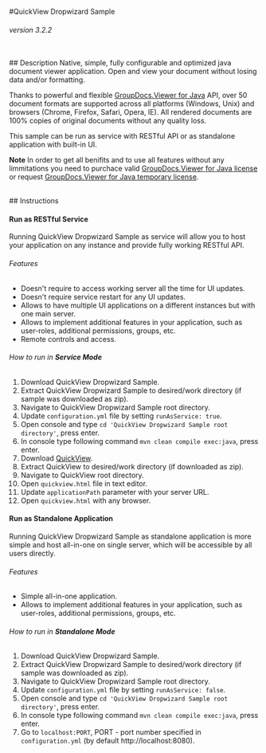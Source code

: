 #QuickView Dropwizard Sample
###### version 3.2.2

<br/>
## Description
Native, simple, fully configurable and optimized java document viewer application. Open and view your document without losing data and/or formatting.

Thanks to powerful and flexible [GroupDocs.Viewer for Java](http://www.groupdocs.com/java/document-viewer-library) API, over 50 document formats are supported across all platforms (Windows, Unix) and browsers (Chrome, Firefox, Safari, Opera, IE). All rendered documents are 100% copies of original documents without any quality loss.

This sample can be run as service with RESTful API or as standalone application with built-in UI.

**Note** In order to get all benifits and to use all features without any limmitations you need to purchace valid [GroupDocs.Viewer for Java license](http://purchase.groupdocs.com/purchase/order-online-step-1-of-8.aspx) or request [GroupDocs.Viewer for Java temporary license](http://groupdocs.com/Community/getting-started/java/document-viewer-java-library.aspx).

<br/>
## Instructions

#### Run as RESTful Service
Running QuickView Dropwizard Sample as service will allow you to host your application on any instance and provide fully working RESTful API.

###### Features
- Doesn't require to access working server all the time for UI updates.
- Doesn't require service restart for any UI updates.
- Allows to have multiple UI applications on a different instances but with one main server.
- Allows to implement additional features in your application, such as user-roles, additional permissions, groups, etc.
- Remote controls and access.

###### How to run in **Service Mode**
1. Download QuickView Dropwizard Sample.
2. Extract QuickView Dropwizard Sample to desired/work directory (if sample was downloaded as zip).
3. Navigate to QuickView Dropwizard Sample root directory.
4. Update `configuration.yml` file by setting `runAsService: true`.
5. Open console and type `cd 'QuickView Dropwizard Sample root directory'`, press enter.
6. In console type following command `mvn clean compile exec:java`, press enter.
7. Download [QuickView](https://github.com/LilAlex/QuickView).
8. Extract QuickView to desired/work directory (if downloaded as zip).
9. Navigate to QuickView root directory.
10. Open `quickview.html` file in text editor.
11. Update `applicationPath` parameter with your server URL.
12. Open `quickview.html` with any browser.


#### Run as Standalone Application
Running QuickView Dropwizard Sample as standalone application is more simple and host all-in-one on single server, which will be accessible by all users directly.

###### Features
- Simple all-in-one application.
- Allows to implement additional features in your application, such as user-roles, additional permissions, groups, etc.

###### How to run in **Standalone Mode**
1. Download QuickView Dropwizard Sample.
2. Extract QuickView Dropwizard Sample to desired/work directory (if sample was downloaded as zip).
3. Navigate to QuickView Dropwizard Sample root directory.
4. Update `configuration.yml` file by setting `runAsService: false`.
5. Open console and type `cd 'QuickView Dropwizard Sample root directory'`, press enter.
6. In console type following command `mvn clean compile exec:java`, press enter.
7. Go to `localhost:PORT`, PORT - port number specified in `configuration.yml` (by default http://localhost:8080).

